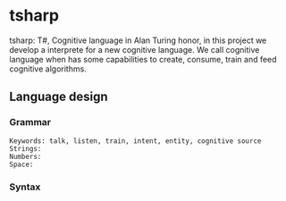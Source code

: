 # tsharp
tsharp: T#, Cognitive language in Alan Turing honor, in this project we develop a interprete for a new cognitive language. We call cognitive language when has some capabilities to create, consume, train and feed cognitive algorithms.

## Language design

### Grammar
```Variables: [a..z][A..Z][0..9][_]
Keywords: talk, listen, train, intent, entity, cognitive source
Strings:
Numbers:
Space:
```
### Syntax
```vars = input,function,output
```
